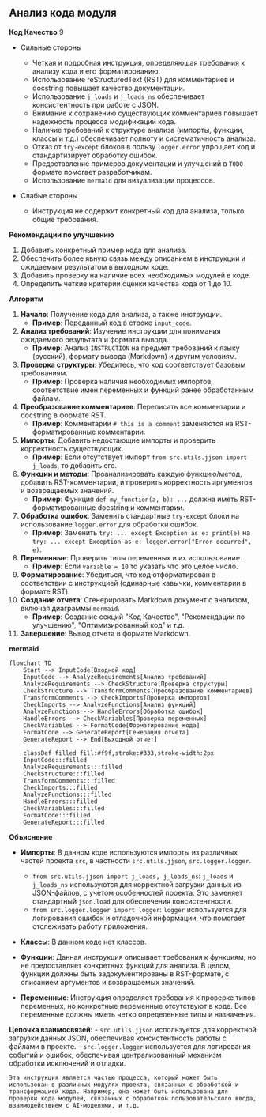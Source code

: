 ## Анализ кода модуля

**Код Качество**
9
- Сильные стороны
    - Четкая и подробная инструкция, определяющая требования к анализу кода и его форматированию.
    - Использование reStructuredText (RST) для комментариев и docstring повышает качество документации.
    - Использование `j_loads` и `j_loads_ns` обеспечивает консистентность при работе с JSON.
    - Внимание к сохранению существующих комментариев повышает надежность процесса модификации кода.
    - Наличие требований к структуре анализа (импорты, функции, классы и т.д.) обеспечивает полноту и систематичность анализа.
    - Отказ от `try-except` блоков в пользу `logger.error` упрощает код и стандартизирует обработку ошибок.
    - Предоставление примеров документации и улучшений в `TODO` формате помогает разработчикам.
    - Использование `mermaid` для визуализации процессов.

- Слабые стороны
    - Инструкция не содержит конкретный код для анализа, только общие требования.

**Рекомендации по улучшению**
1.  Добавить конкретный пример кода для анализа.
2.  Обеспечить более явную связь между описанием в инструкции и ожидаемым результатом в выходном коде.
3.  Добавить проверку на наличие всех необходимых модулей в коде.
4.  Определить четкие критерии оценки качества кода от 1 до 10.

**Алгоритм**

1.  **Начало**: Получение кода для анализа, а также инструкции.
    *   **Пример**: Переданный код в строке `input_code`.
2.  **Анализ требований**: Изучение инструкции для понимания ожидаемого результата и формата вывода.
    *   **Пример**: Анализ `INSTRUCTION` на предмет требований к языку (русский), формату вывода (Markdown) и другим условиям.
3.  **Проверка структуры**: Убедитесь, что код соответствует базовым требованиям.
    *   **Пример**: Проверка наличия необходимых импортов, соответствие имен переменных и функций ранее обработанным файлам.
4.  **Преобразование комментариев**: Переписать все комментарии и docstring в формате RST.
    *   **Пример**: Комментарии `# this is a comment` заменяются на RST-форматированные комментарии.
5.  **Импорты**: Добавить недостающие импорты и проверить корректность существующих.
    *   **Пример**: Если отсутствует импорт `from src.utils.jjson import j_loads`, то добавить его.
6.  **Функции и методы**: Проанализировать каждую функцию/метод, добавить RST-комментарии, и проверить корректность аргументов и возвращаемых значений.
    *   **Пример**: Функция `def my_function(a, b): ...` должна иметь RST-форматированные docstring и комментарии.
7.  **Обработка ошибок**: Заменить стандартные `try-except` блоки на использование `logger.error` для обработки ошибок.
    *   **Пример**: Заменить `try: ... except Exception as e: print(e)` на `try: ... except Exception as e: logger.error("Error occurred", e)`.
8.  **Переменные**: Проверить типы переменных и их использование.
    *   **Пример**: Если `variable = 10` то указать что это целое число.
9.  **Форматирование**: Убедиться, что код отформатирован в соответствии с инструкцией (одинарные кавычки, комментарии в формате RST).
10. **Создание отчета**: Сгенерировать Markdown документ с анализом, включая диаграммы `mermaid`.
     * **Пример**: Создание секций "Код Качество", "Рекомендации по улучшению", "Оптимизированный код" и т.д.
11. **Завершение**: Вывод отчета в формате Markdown.

**mermaid**

```mermaid
flowchart TD
    Start --> InputCode[Входной код]
    InputCode --> AnalyzeRequirements[Анализ требований]
    AnalyzeRequirements --> CheckStructure[Проверка структуры]
    CheckStructure --> TransformComments[Преобразование комментариев]
    TransformComments --> CheckImports[Проверка импортов]
    CheckImports --> AnalyzeFunctions[Анализ функций]
    AnalyzeFunctions --> HandleErrors[Обработка ошибок]
    HandleErrors --> CheckVariables[Проверка переменных]
    CheckVariables --> FormatCode[Форматирование кода]
    FormatCode --> GenerateReport[Генерация отчета]
    GenerateReport --> End[Выходной отчет]

    classDef filled fill:#f9f,stroke:#333,stroke-width:2px
    InputCode:::filled
    AnalyzeRequirements:::filled
    CheckStructure:::filled
    TransformComments:::filled
    CheckImports:::filled
    AnalyzeFunctions:::filled
    HandleErrors:::filled
    CheckVariables:::filled
    FormatCode:::filled
    GenerateReport:::filled
```

**Объяснение**

*   **Импорты**: В данном коде используются импорты из различных частей проекта `src`, в частности `src.utils.jjson`, `src.logger.logger`.
    *   `from src.utils.jjson import j_loads, j_loads_ns`: `j_loads` и `j_loads_ns` используются для корректной загрузки данных из JSON-файлов, с учетом особенностей проекта. Это заменяет стандартный `json.load` для обеспечения консистентности.
    *   `from src.logger.logger import logger`: `logger` используется для логирования ошибок и отладочной информации, что помогает отслеживать работу приложения.

*   **Классы**: В данном коде нет классов.

*   **Функции**: Данная инструкция описывает требования к функциям, но не предоставляет конкретных функций для анализа. В целом, функции должны быть задокументированы в RST-формате, с описанием аргументов и возвращаемых значений.

*   **Переменные**: Инструкция определяет требования к проверке типов переменных, но конкретные переменные отсутствуют в коде. Все переменные должны иметь четко определенные типы и назначения.

**Цепочка взаимосвязей:**
    - `src.utils.jjson` используется для корректной загрузки данных JSON, обеспечивая консистентность работы с файлами в проекте.
    - `src.logger.logger` используется для логирования событий и ошибок, обеспечивая централизованный механизм обработки исключений и отладки.

    Эта инструкция является частью процесса, который может быть использован в различных модулях проекта, связанных с обработкой и трансформацией кода. Например, она может быть использована для проверки кода модулей, связанных с обработкой пользовательского ввода, взаимодействием с AI-моделями, и т.д.